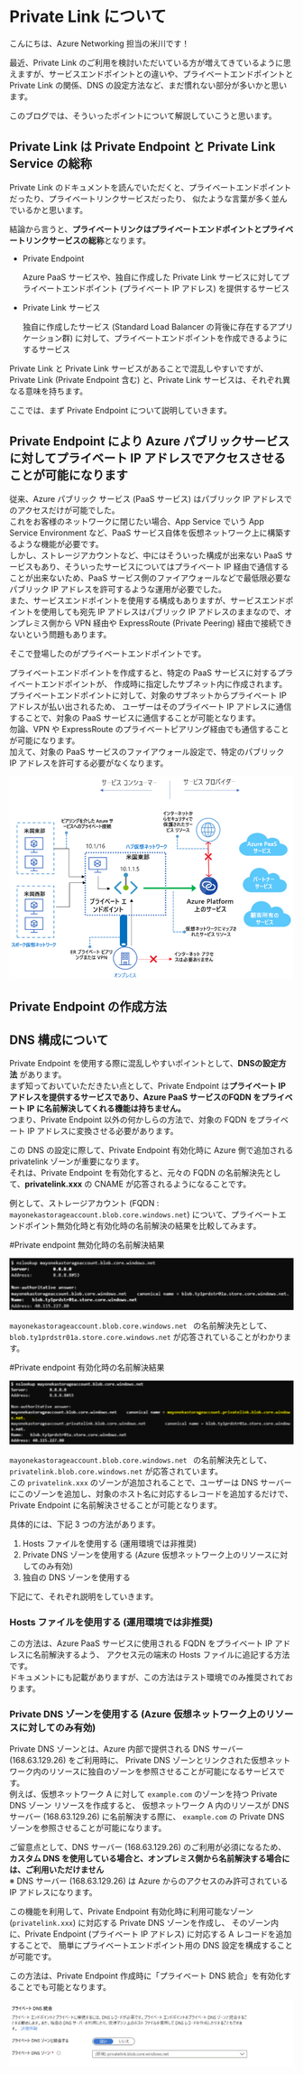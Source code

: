 # Private Link について

こんにちは、Azure Networking 担当の米川です！

最近、Private Link のご利用を検討いただいている方が増えてきているように思えますが、サービスエンドポイントとの違いや、プライベートエンドポイントと Private Link の関係、DNS の設定方法など、まだ慣れない部分が多いかと思います。

このブログでは、そういったポイントについて解説していこうと思います。

## Private Link は Private Endpoint と Private Link Service の総称
Private Link のドキュメントを読んでいただくと、プライベートエンドポイントだったり、プライベートリンクサービスだったり、
似たような言葉が多く並んでいるかと思います。

結論から言うと、**プライベートリンクはプライベートエンドポイントとプライベートリンクサービスの総称**となります。

* Private Endpoint

   Azure PaaS サービスや、独自に作成した Private Link サービスに対してプライベートエンドポイント (プライベート IP アドレス) を提供するサービス

* Private Link サービス

    独自に作成したサービス (Standard Load Balancer の背後に存在するアプリケーション群) に対して、プライベートエンドポイントを作成できるようにするサービス


Private Link と Private Link サービスがあることで混乱しやすいですが、
Private Link (Private Endpoint 含む) と、Private Link サービスは、それぞれ異なる意味を持ちます。

ここでは、まず Private Endpoint について説明していきます。

## Private Endpoint により Azure パブリックサービスに対してプライベート IP アドレスでアクセスさせることが可能になります

従来、Azure パブリック サービス (PaaS サービス) はパブリック IP アドレスでのアクセスだけが可能でした。  
これをお客様のネットワークに閉じたい場合、App Service でいう App Service Environment など、PaaS サービス自体を仮想ネットワーク上に構築するような機能が必要です。  
しかし、ストレージアカウントなど、中にはそういった構成が出来ない PaaS サービスもあり、そういったサービスについてはプライベート IP 経由で通信することが出来ないため、PaaS サービス側のファイアウォールなどで最低限必要なパブリック IP アドレスを許可するような運用が必要でした。  
また、サービスエンドポイントを使用する構成もありますが、サービスエンドポイントを使用しても宛先 IP アドレスはパブリック IP アドレスのままなので、オンプレミス側から VPN 経由や ExpressRoute (Private Peering) 経由で接続できないという問題もあります。

そこで登場したのがプライベートエンドポイントです。

プライベートエンドポイントを作成すると、特定の PaaS サービスに対するプライベートエンドポイントが、
作成時に指定したサブネット内に作成されます。  
プライベートエンドポイントに対して、対象のサブネットからプライベート IP アドレスが払い出されるため、
ユーザーはそのプライベート IP アドレスに通信することで、対象の PaaS サービスに通信することが可能となります。  
勿論、VPN や ExpressRoute のプライベートピアリング経由でも通信することが可能になります。  
加えて、対象の PaaS サービスのファイアウォール設定で、特定のパブリック IP アドレスを許可する必要がなくなります。

<p><img src="./img/private-endpoint.png" alt="private-endpoint" /></p> 

## Private Endpoint の作成方法

## DNS 構成について
Private Endpoint を使用する際に混乱しやすいポイントとして、**DNSの設定方法** があります。  
まず知っておいていただきたい点として、Private Endpoint は**プライベート IP アドレスを提供するサービスであり、Azure PaaS サービスのFQDN をプライベート IP に名前解決してくれる機能は持ちません。**  
つまり、Private Endpoint 以外の何かしらの方法で、対象の FQDN をプライベート IP アドレスに変換させる必要があります。

この DNS の設定に際して、Private Endpoint 有効化時に Azure 側で追加される privatelink ゾーンが重要になります。  
それは、Private Endpoint を有効化すると、元々の FQDN の名前解決先として、**privatelink.xxx** の CNAME が応答されるようになることです。

例として、ストレージアカウント (FQDN : `mayonekastorageaccount.blob.core.windows.net`) について、プライベートエンドポイント無効化時と有効化時の名前解決の結果を比較してみます。

#Private endpoint 無効化時の名前解決結果
<p><img src="./img/privateendpoint-disabled.png" alt="private-endpoint" /></p> 

`mayonekastorageaccount.blob.core.windows.net ` の名前解決先として、
`blob.ty1prdstr01a.store.core.windows.net` が応答されていることがわかります。

#Private endpoint 有効化時の名前解決結果
<p><img src="./img/privateendpoint-enabled.png" alt="private-endpoint" /></p> 

`mayonekastorageaccount.blob.core.windows.net ` の名前解決先として、
`privatelink.blob.core.windows.net` が応答されています。  
この `privatelink.xxx` のゾーンが追加されることで、ユーザーは DNS サーバーにこのゾーンを追加し、対象のホスト名に対応するレコードを追加するだけで、
Private Endpoint に名前解決させることが可能となります。


具体的には、下記 3 つの方法があります。

1. Hosts ファイルを使用する (運用環境では非推奨)
2. Private DNS ゾーンを使用する (Azure 仮想ネットワーク上のリソースに対してのみ有効)
3. 独自の DNS ゾーンを使用する

下記にて、それぞれ説明をしていきます。

### Hosts ファイルを使用する (運用環境では非推奨)
この方法は、Azure PaaS サービスに使用される FQDN をプライベート IP アドレスに名前解決するよう、
アクセス元の端末の Hosts ファイルに追記する方法です。  
ドキュメントにも記載がありますが、この方法はテスト環境でのみ推奨されております。

### Private DNS ゾーンを使用する (Azure 仮想ネットワーク上のリソースに対してのみ有効)
Private DNS ゾーンとは、Azure 内部で提供される DNS サーバー (168.63.129.26) をご利用時に、
Private DNS ゾーンとリンクされた仮想ネットワーク内のリソースに独自のゾーンを参照させることが可能になるサービスです。  
例えば、仮想ネットワーク A に対して `example.com` のゾーンを持つ Private DNS ゾーン リソースを作成すると、
仮想ネットワーク A 内のリソースが DNS サーバー (168.63.129.26) に名前解決する際に、
`example.com` の Private DNS ゾーンを参照させることが可能になります。

ご留意点として、DNS サーバー (168.63.129.26) のご利用が必須になるため、**カスタム DNS を使用している場合と、オンプレミス側から名前解決する場合には、ご利用いただけません**  
※ DNS サーバー (168.63.129.26) は Azure からのアクセスのみ許可されている IP アドレスになります。

この機能を利用して、Private Endpoint 有効化時に利用可能なゾーン (`privatelink.xxx`) に対応する Private DNS ゾーンを作成し、
そのゾーン内に、Private Endpoint (プライベート IP アドレス) に対応する A レコードを追加することで、
簡単にプライベートエンドポイント用の DNS 設定を構成することが可能です。

この方法は、Private Endpoint 作成時に「プライベート DNS 統合」を有効化することでも可能となります。

<p><img src="./img/privatezone-integration.png" alt="private-endpoint" /></p> 